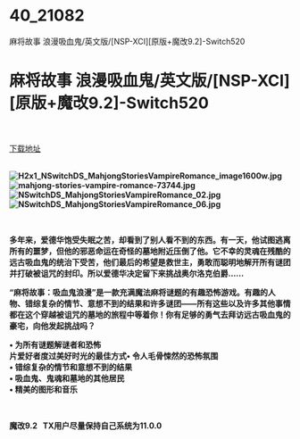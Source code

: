 # 40_21082
麻将故事 浪漫吸血鬼/英文版/[NSP-XCI][原版+魔改9.2]-Switch520
# 麻将故事 浪漫吸血鬼/英文版/[NSP-XCI][原版+魔改9.2]-Switch520
 <br/></br>
[下载地址](https://www.switch520.cc/article/21082 "下载地址")
<br/></br>

<p><strong><img title="H2x1_NSwitchDS_MahjongStoriesVampireRomance_image1600w.jpg" src="https://www.switch520.cc/muke_img/2021_08_08_1b6ecefbfc4e3.jpg" alt="H2x1_NSwitchDS_MahjongStoriesVampireRomance_image1600w.jpg"></strong><br>
<strong><img title="mahjong-stories-vampire-romance-73744.jpg" src="https://www.switch520.cc/muke_img/2021_08_08_055ad266f9d46.jpg" alt="mahjong-stories-vampire-romance-73744.jpg"></strong><br>
<strong><img title="NSwitchDS_MahjongStoriesVampireRomance_02.jpg" src="https://www.switch520.cc/muke_img/2021_08_08_d081b3e1da142.jpg" alt="NSwitchDS_MahjongStoriesVampireRomance_02.jpg"></strong><br>
<strong><img title="NSwitchDS_MahjongStoriesVampireRomance_06.jpg" src="https://www.switch520.cc/muke_img/2021_08_08_6aec4deb45cc4.jpg" alt="NSwitchDS_MahjongStoriesVampireRomance_06.jpg">&nbsp;</strong></p>
<p>&nbsp;</p>
<p><strong>多年来，爱德华饱受失眠之苦，却看到了别人看不到的东西。有一天，他试图逃离所有的噩梦，但他的邪恶命运在奇怪的墓地附近压倒了他。它不幸的灵魂在残酷的远古吸血鬼的统治下受苦，他们最后的希望是救世主，勇敢而聪明地解开所有谜团并打破被诅咒的封印。所以爱德华决定留下来挑战奥尔洛克伯爵……</strong></p>
<p><strong>“麻将故事：吸血鬼浪漫”是一款充满魔法麻将谜题的有趣恐怖游戏。有趣的人物、错综复杂的情节、意想不到的结果和许多谜团——所有这些以及许多其他事情都在这个穿越被诅咒的墓地的旅程中等着你！你有足够的勇气去拜访远古吸血鬼的豪宅，向他发起挑战吗？</strong></p>
<p><strong>• 为所有谜题解谜者和恐怖</strong><br>
<strong>片爱好者度过美好时光的最佳方式• 令人毛骨悚然的恐怖氛围</strong><br>
<strong>• 错综复杂的情节和意想不到的结果</strong><br>
<strong>• 吸血鬼、鬼魂和墓地的其他居民</strong><br>
<strong>• 精美的图形和音乐</strong></p>
<p>&nbsp;</p>
<p><strong>魔改9.2 &nbsp;&nbsp;TX用户尽量保持自己系统为11.0.0</strong></p>
